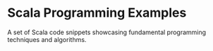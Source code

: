 # Scala Programming Examples

A set of Scala code snippets showcasing fundamental programming techniques and algorithms.

